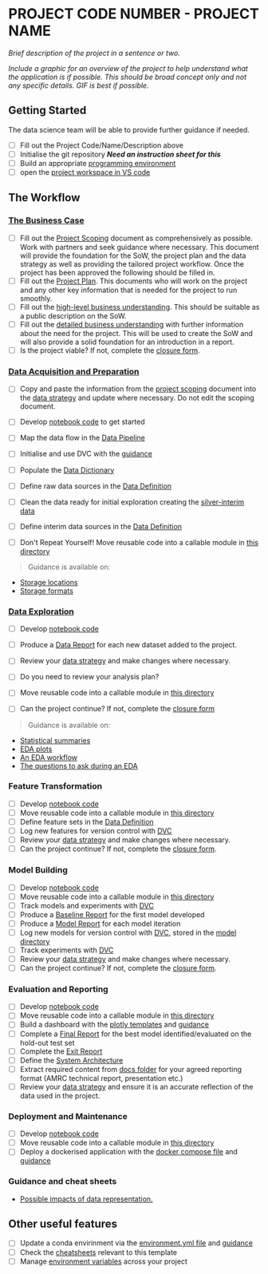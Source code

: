 # PROJECT CODE NUMBER - PROJECT NAME

*Brief description of the project in a sentence or two.*

*Include a graphic for an overview of the project to help understand what the application is if possible. This should be broad concept only and not any specific details. GIF is best if possible.*

## Getting Started

The data science team will be able to provide further guidance if needed. 

- [ ] Fill out the Project Code/Name/Description above
- [ ] Initialise the git repository ***Need an instruction sheet for this***
- [ ] Build an appropriate [programming environment](/docs/Guidance/GettingStarted.md)
- [ ] open the [project workspace in VS code](/datascience-project-template.code-workspace)

## The Workflow

<!-- replace [ ] with [x] when a workflow task has been completed -->

### [The Business Case](/docs/1.BusinessCase/)

- [ ] Fill out the [Project Scoping](/docs/0.ProjectManagement/ProjectScoping.md) document as comprehensively as possible. Work with partners and seek guidance where necessary. This document will provide the foundation for the SoW, the project plan and the data strategy as well as providing the tailored project workflow. 
Once the project has been approved the following should be filled in. 
- [ ] Fill out the [Project Plan](/docs/0.ProjectManagement/ProjectPlan.md). This documents who will work on the project and any other key information that is needed for the project to run smoothly.
- [ ] Fill out the [high-level business understanding](/docs/1.BusinessCase/High-levelBusinessCase.md). This should be suitable as a public description on the SoW. 
- [ ] Fill out the [detailed business understanding](/docs/1.BusinessCase/DetailedBusinessCase.md) with further information about the need for the project. This will be used to create the SoW and will also provide a solid foundation for an introduction in a report. 
- [ ] Is the project viable? If not, complete the [closure form](/docs/0.ProjectManagement/ClosureReport.md).

### [Data Acquisition and Preparation](/docs/2.DataAcquisitionAndPreparation/)

- [ ] Copy and paste the information from the [project scoping](/docs/0.ProjectManagement/ProjectScoping.md) document into the [data strategy](/docs/2.DataAcquisitionAndPreparation/DataStrategy.md) and update where necessary. Do not edit the scoping document. 
- [ ] Develop [notebook code](./code/notebooks/DataAcquisition/) to get started
- [ ] Map the data flow in the [Data Pipeline](/docs/2.DataAcquisitionAndPreparation/Data%20Pipeline/DataPipeline.txt)
- [ ] Initialise and use DVC with the [guidance](/docs/Guidance/DVC.md)
- [ ] Populate the [Data Dictionary](/docs/2.DataAcquisitionAndPreparation/Data%20Dictionaries/README.md) 
- [ ] Define raw data sources in the [Data Definition](/docs/2.DataAcquisitionAndPreparation/Data%20Pipeline/DataDefinition.md)
- [ ] Clean the data ready for initial exploration creating the [silver-interim data](/data/interim-silver/)
- [ ] Define interim data sources in the [Data Definition](/docs/2.DataAcquisitionAndPreparation/Data%20Pipeline/DataDefinition.md)

- [ ] Don't Repeat Yourself! Move reusable code into a callable module in [this directory](./code/src/DataAcquisition/)

> Guidance is available on:
- [Storage locations](/docs/Guidance/StorageSpaces.md)
- [Storage formats](/docs/Guidance/StorageFormats.md)

### [Data Exploration](/docs/3.DataExploration/)

- [ ] Develop [notebook code](./code/notebooks/DataExploration)
- [ ] Produce a [Data Report](/docs/Data%20Reports/DataSummaryReport.md) for each new dataset added to the project.
- [ ] Review your [data strategy](/docs/2.DataAcquisitionAndPreparation/DataStrategy.md) and make changes where necessary.
- [ ] Do you need to review your analysis plan? 
- [ ] Move reusable code into a callable module in [this directory](./code/src/DataExploration/)

- [ ] Can the project continue? If not, complete the [closure form](/docs/0.ProjectManagement/ClosureReport.md)

> Guidance is available on:
- [Statistical summaries](/docs/Guidance/StatisticalSummaries.md)
- [EDA plots](/docs/Guidance/EDAplots.md)
- [An EDA workflow](/docs/Guidance/EDAWorkflow.md)
- [The questions to ask during an EDA](/docs/Guidance/EDAQuestions.md)

### Feature Transformation

- [ ] Develop [notebook code](./code/notebooks/FeatureTransformation)
- [ ] Move reusable code into a callable module in [this directory](./code/src/FeatureTransformation/)
- [ ] Define feature sets in the [Data Definition](/docs/Data%20Reports/Data%20Defintion.md)
- [ ] Log new features for version control with [DVC](/docs/Guidance/DVC.md)
- [ ] Review your [data strategy](/docs/2.DataAcquisitionAndPreparation/DataStrategy.md) and make changes where necessary.
- [ ] Can the project continue? If not, complete the [closure form](/docs/0.ProjectManagement/ClosureReport.md).

### Model Building

- [ ] Develop [notebook code](./code/notebooks/ModelBuilding)
- [ ] Move reusable code into a callable module in [this directory](./code/src/ModelBuilding/)
- [ ] Track models and experiments with [DVC](/docs/Guidance/DVC.md)
- [ ] Produce a [Baseline Report](/docs/Model/Baseline/Baseline%20Model.md) for the first model developed
- [ ] Produce a [Model Report](/docs/Model/Model%201/Model%20Report.md) for each model iteration
- [ ] Log new models for version control with [DVC](/docs/Guidance/DVC.md), stored in the [model directory](/models/README.md)
- [ ] Track experiments with [DVC](/docs/Guidance/DVC.md)
- [ ] Review your [data strategy](/docs/2.DataAcquisitionAndPreparation/DataStrategy.md) and make changes where necessary.
- [ ] Can the project continue? If not, complete the [closure form](/docs/0.ProjectManagement/ClosureReport.md).

### Evaluation and Reporting

- [ ] Develop [notebook code](./code/notebooks/EvaluationAndReporting)
- [ ] Move reusable code into a callable module in [this directory](./code/src/EvaluationAndReporting/)
- [ ] Build a dashboard with the [plotly templates](./code/dashboard/) and [guidance](/docs/Guidance/Dashboarding.md)
- [ ] Complete a [Final Report](/docs/Model/Final%20Report.md) for the best model identified/evaluated on the hold-out test set
- [ ] Complete the [Exit Report](/docs/Project/Exit%20Report.md)
- [ ] Define the [System Architecture](/docs/Project/System%20Architecture.docx)
- [ ] Extract required content from [docs folder](/docs/) for your agreed reporting format (AMRC technical report, presentation etc.)
- [ ] Review your [data strategy](/docs/2.DataAcquisitionAndPreparation/DataStrategy.md) and ensure it is an accurate reflection of the data used in the project.

### Deployment and Maintenance

- [ ] Develop [notebook code](./code/notebooks/DeploymentAndMaintenance)
- [ ] Move reusable code into a callable module in [this directory](./code/src/DeploymentAndMaintenance/)
- [ ] Deploy a dockerised application with the [docker compose file](docker-compose.yml) and [guidance](/docs/Guidance/Docker.md)

### Guidance and cheat sheets 

* [Possible impacts of data representation.](/docs/Guidance/MissingData.md)

## Other useful features

- [ ] Update a conda envirinment via the [environment.yml file](/code/environment.yml) and [guidance](/docs/Guidance/GettingStarted.md)
- [ ] Check the [cheatsheets](/docs/Guidance/Cheatsheets/Cheatsheets.md) relevant to this template
- [ ] Manage [environment variables](/code/environment_variables/README.md) across your project
<!-- ### Building

*Describe how to build the application and general settings. Any specific should be included in specific guides on the wiki / pages section. What is needed to build should be already be included in prerequisites* -->

<!-- ## Project Organization

    ├── README.md          <- The top-level README for developers using this project.
    ├── data
    │   ├── external       <- Data from third party sources.
    │   ├── interim        <- Intermediate data that has been transformed.
    │   ├── processed      <- The final, canonical data sets for modeling.
    │   └── raw            <- The original, immutable data dump.
    │
    ├── docs               <- Default docs generation guidance and advice, derived from the IMG Digital Template.
    │
    ├── models             <- Trained and serialized models, model predictions, or model summaries
    │
    ├── references         <- Data dictionaries, manuals, and all other explanatory materials.
    │
    ├── reports            <- Generated analysis as HTML, PDF, LaTeX, etc.
    │   ├── figures        <- Generated graphics and figures to be used in reporting
    │   │
    │   └── Analytics-plan.md   <- Document for recording and peer reviewing the project analytics plan.
    │
    ├── requirements.txt        <- The requirements file for reproducing the analysis environment, e.g.
    │                         generated with `pip freeze > requirements.txt`
    │
    ├── setup.py                <- makes project pip installable (pip install -e .) so src can be imported
    │
    ├── src                <- Source code for use in this project.
    │   ├── __init__.py    <- Makes src a Python module
    │   │
    │   ├── data           <- Scripts to download or generate data
    │   │   └── make_dataset.py
    │   │
    │   ├── features       <- Scripts to turn raw data into features for modeling
    │   │   └── build_features.py
    │   │
    │   ├── models         <- Scripts to train models and then use trained models to make
    │   │   │                 predictions
    │   │   ├── predict_model.py
    │   │   └── train_model.py
    │   │
    │   └── visualization  <- Scripts to create exploratory and results oriented visualizations
    │           └── visualize.py
    │
    │── notebooks          <- Jupyter notebooks. Naming convention is a number (for ordering),
    │                         the creator's initials, and a short `-` delimited description, e.g.
    │                         `1.0-jqp-initial-data-exploration`.
    │
    └── tox.ini            <- tox file with settings for running tox; see tox.readthedocs.io -->

<!-- ### Coding Style

Coding style adheres to AMRC coding practices.

| Language | Standard |
| -- | -- |
| Javascript | [AirBnB](https://github.com/airbnb/javascript) |
| Python | [PEP-8](https://www.python.org/dev/peps/pep-0008/) |
| R | [Google's R Style Guide](https://web.stanford.edu/class/cs109l/unrestricted/resources/google-style.html) |
| MATLAB | N/A |

*Delete as appropiate for the project and where required state additional languages.
E.g. specific database technologises used and the standard being followed.* -->

<!-- ## Deployment

*Describe how you deploy the built application. Just an .exe that is run vs pointing to specific guides on the wiki / pages.* -->
<!-- 
## Contributing

Please only contribute if assigned to work on the project.
Development practice follows [GitHub flow](https://guides.github.com/introduction/flow/).

## Versioning

This project is using [SemVer](http://semver.org/) for versioning. For the versions available, see the [tags on this repositiory](https://github.com/your/project/tags).

## Authors

* **Joe Smith** - *PM* - [me1num](http://amrcgithub.shef.ac.uk/me1num)
* **Laura Jones** - *Developer* - [me1num](http://amrcgithub.shef.ac.uk/me1num)

See also the list of [contributors](http://amrcgithub.shef.ac.uk/IMG/LINK_TO_PROJECT/graphs/contributors) who participated in this project.

## License

This project is funded under *name your project type*.

*Also include any links to collaberation agreements for future staff members wanting to understand if they can use the codebase.*

## Acknowledgments

*This markdown sheet is quite handy! [Link](https://github.com/adam-p/markdown-here/wiki/Markdown-Cheatsheet)*

Project based on the <a target="_blank" href="https://drivendata.github.io/cookiecutter-data-science/">cookiecutter data science project template</a>. #cookiecutterdatascience -->
